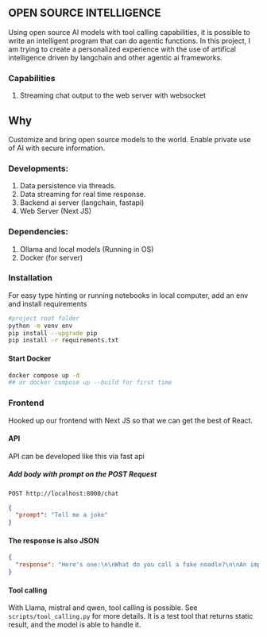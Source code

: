 ## OPEN SOURCE INTELLIGENCE ##
Using open source AI models with tool calling capabilities, it is possible to write an intelligent program that can do agentic functions. In this project, I am trying to create a personalized experience with the use of artifical intelligence driven by langchain and other agentic ai frameworks.

### Capabilities
1. Streaming chat output to the web server with websocket

## Why ##
Customize and bring open source models to the world. Enable private use of AI with secure information.

### Developments:
1. Data persistence via threads.
2. Data streaming for real time response.
3. Backend ai server (langchain, fastapi)
4. Web Server (Next JS)

### Dependencies:
1. Ollama and local models (Running in OS)
2. Docker (for server)

### Installation 
For easy type hinting or running notebooks in local computer, add an env and install requirements
```bash
#project root folder
python -m venv env
pip install --upgrade pip
pip install -r requirements.txt
```

#### Start Docker 
```bash
docker compose up -d
## or docker compose up --build for first time
```

### Frontend
Hooked up our frontend with Next JS so that we can get the best of React.

#### API
API can be developed like this via fast api
##### Add body with prompt on the POST Request
```txt
POST http://localhost:8000/chat
```

```json
{
  "prompt": "Tell me a joke"
}
```
#### The response is also JSON
```json
{
  "response": "Here's one:\n\nWhat do you call a fake noodle?\n\nAn impasta.\n\n(I hope that made your day!) Do want to hear another? I have plenty of them! :) )"
}
```

#### Tool calling
With Llama, mistral and qwen, tool calling is possible. See ```scripts/tool_calling.py``` for more details. It is a test tool that returns static result, and the model is able to handle it.
